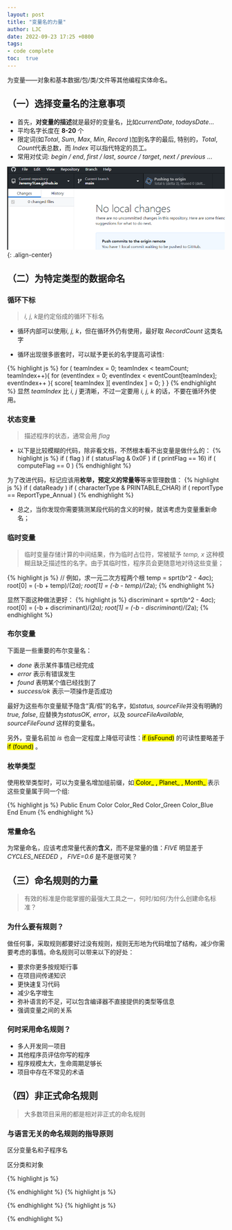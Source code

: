 ```yaml
---
layout: post
title: "变量名的力量"
author: LJC
date: 2022-09-23 17:25 +0800
tags:
- code complete
toc:  true
---
```


为变量——对象和基本数据/包/类/文件等其他编程实体命名。

## （一）选择变量名的注意事项

- 首先，**对变量的描述**就是最好的变量名，比如*currentDate*, *todaysDate*...
- 平均名字长度在 **8-20** 个
- 限定词(如*Total*, *Sum*, *Max*, *Min*, *Record* )加到名字的最后, 特别的，*Total*, *Count*代表总数，而 *Index* 可以指代特定的员工。
- 常用对仗词: *begin / end*, *first / last*, *source / target*, *next / previous* ...

![image02](images/image02.png "Example image"){: .align-center}

## （二）为特定类型的数据命名

### 循环下标

> *i, j, k*是约定俗成的循环下标名

- 循环内部可以使用*i, j, k*，但在循环外仍有使用，最好取 *RecordCount* 这类名字

- 循环出现很多嵌套时，可以赋予更长的名字提高可读性:

{% highlight js %}
for ( teamIndex = 0; teamIndex < teamCount; teamIndex++){
    for (eventIndex = 0; eventIndex < eventCount[teamIndex]; eventIndex++ ){
        score[ teamIndex ][ eventIndex ] = 0;
    }
}
{% endhighlight %}
显然 *teamIndex* 比 *i, j* 更清晰，不过一定要用 *i, j, k* 的话，不要在循环外使用。

### 状态变量

> 描述程序的状态，通常会用 *flag*

- 以下是比较模糊的代码，除非看文档，不然根本看不出变量是做什么的：
{% highlight js %}
if ( flag )
if ( statusFlag & 0x0F )
if ( printFlag == 16)
if ( computeFlag == 0 )
{% endhighlight %}

为了改进代码，标记应该用**枚举，预定义的常量等**等来管理数值：
{% highlight js %}
if ( dataReady )
if ( characterType & PRINTABLE_CHAR)
if ( reportType == ReportType_Annual )
{% endhighlight %}

- 总之，当你发现你需要猜测某段代码的含义的时候，就该考虑为变量重新命名；

### 临时变量

> 临时变量存储计算的中间结果，作为临时占位符，常被赋予 *temp, x* 这种模糊且缺乏描述性的名字。由于其临时性，程序员会更随意地对待这些变量；

{% highlight js %}
// 例如，求一元二次方程两个根
temp = sprt(b^2 - 4*a*c);
root[0] = (-b + temp)/(2*a);
root[1] = (-b - temp)/(2*a);
{% endhighlight %}

显然下面这种做法更好：
{% highlight js %}
discriminant = sprt(b^2 - 4*a*c);
root[0] = (-b + discriminant)/(2*a);
root[1] = (-b - discriminant)/(2*a);
{% endhighlight %}

### 布尔变量

下面是一些重要的布尔变量名：

- *done* 表示某件事情已经完成
- *error* 表示有错误发生
- *found* 表明某个值已经找到了
- *success/ok* 表示一项操作是否成功

最好为这些布尔变量赋予隐含“真/假”的名字，如*status, sourceFile*并没有明确的*true, false*, 应替换为*statusOK, error*，以及 *sourceFileAvailable, sourceFileFound* 这样的变量名。

另外，变量名前加 *is* 也会一定程度上降低可读性：<mark>if (isFound)</mark> 的可读性要略差于 <mark>if (found)</mark> 。

### 枚举类型

使用枚举类型时，可以为变量名增加组前缀，如<mark> Color_ , Planet_ , Month_ </mark>表示这些变量属于同一个组:

{% highlight js %}
Public Enum Color
    Color_Red
    Color_Green
    Color_Blue
End Enum
{% endhighlight %}

### 常量命名 
为常量命名，应该考虑常量代表的**含义**，而不是常量的值：*FIVE* 明显差于 *CYCLES_NEEDED* ， *FIVE=0.6* 是不是很可笑？

## （三）命名规则的力量
> 有效的标准是你能掌握的最强大工具之一，何时/如何/为什么创建命名标准？

### 为什么要有规则？
做任何事，采取规则都要好过没有规则，规则无形地为代码增加了结构，减少你需要考虑的事情。命名规则可以带来以下的好处：
- 要求你更多按规矩行事
- 在项目间传递知识
- 更快速复习代码
- 减少名字增生
- 弥补语言的不足，可以包含编译器不直接提供的类型等信息
- 强调变量之间的关系

### 何时采用命名规则？
- 多人开发同一项目
- 其他程序员评估你写的程序
- 程序规模太大，生命周期足够长
- 项目中存在不常见的术语

## （四）非正式命名规则
> 大多数项目采用的都是相对非正式的命名规则

### 与语言无关的命名规则的指导原则

区分变量名和子程序名

区分类和对象

{% highlight js %}


{% endhighlight %}
{% highlight js %}


{% endhighlight %}
{% highlight js %}


{% endhighlight %}